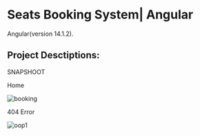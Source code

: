 # Seats Booking System| Angular
Angular(version 14.1.2).

## Project Desctiptions:

SNAPSHOOT

Home

![booking](https://user-images.githubusercontent.com/38654469/187862779-3a8edbd9-1e17-4354-8a86-a3a183b21635.PNG)

404 Error

![oop1](https://user-images.githubusercontent.com/38654469/187864677-d5b339c6-1766-406a-ac7f-03d7a2f04289.PNG)


